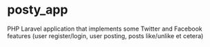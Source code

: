 # posty_app
PHP Laravel application that implements some Twitter and Facebook features (user register/login, user posting, posts like/unlike et cetera)

